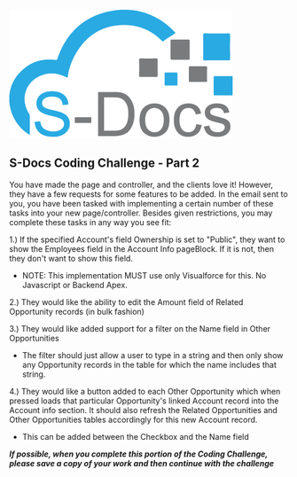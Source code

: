 ![S-Docs Logo](../images/sdocs_logo.png)

## S-Docs Coding Challenge - Part 2
You have made the page and controller, and the clients love it! However, they have a few requests for some features to be added. In the email sent to you, you have been tasked with implementing a certain number of these tasks into your new page/controller. Besides given restrictions, you may complete these tasks in any way you see fit:

1.) If the specified Account's field Ownership is set to "Public", they want to show the Employees field in the Account Info pageBlock. If it is not, then they don't want to show this field.
- NOTE: This implementation MUST use only Visualforce for this. No Javascript or Backend Apex.

2.) They would like the ability to edit the Amount field of Related Opportunity records (in bulk fashion)

3.) They would like added support for a filter on the Name field in Other Opportunities
- The filter should just allow a user to type in a string and then only show any Opportunity records in the table for which the name includes that string.

4.)  They would like a button added to each Other Opportunity which when pressed loads that particular Opportunity's linked Account record into the Account info section. It should also refresh the Related Opportunities and Other Opportunities tables accordingly for this new Account record.
- This can be added between the Checkbox and the Name field

***If possible, when you complete this portion of the Coding Challenge, please save a copy of your work and then continue with the challenge***